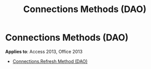 ﻿---
title: Connections Methods (DAO)
TOCTitle: Methods
ms:assetid: d7994415-1890-4d9a-9aad-ddbb27f41120
ms:mtpsurl: https://msdn.microsoft.com/library/Dn125679(v=office.15)
ms:contentKeyID: 52074552
ms.date: 09/18/2015
mtps_version: v=office.15
---

# Connections Methods (DAO)


**Applies to**: Access 2013, Office 2013



  - [Connections.Refresh Method (DAO)](connections-refresh-method-dao.md)

